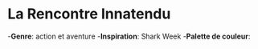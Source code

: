 # La Rencontre Innatendu

-**Genre**: action et aventure
-**Inspiration**: Shark Week
-**Palette de couleur**:

